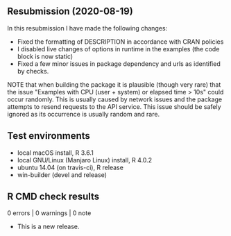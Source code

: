 ## Resubmission (2020-08-19)

In this resubmission I have made the following changes:

- Fixed the formatting of DESCRIPTION in accordance with CRAN policies
- I disabled live changes of options in runtime in the examples (the code block is now static)
- Fixed a few minor issues in package dependency and urls as identified by checks.

NOTE that when building the package it is plausible (though very rare) that the issue "Examples with CPU (user + system) or elapsed time > 10s" could occur randomly.
This is usually caused by network issues and the package attempts to resend requests to the API service.
This issue should be safely ignored as its occurrence is usually random and rare.

## Test environments
* local macOS install, R 3.6.1
* local GNU/Linux (Manjaro Linux) install, R 4.0.2
* ubuntu 14.04 (on travis-ci), R release
* win-builder (devel and release)

## R CMD check results

0 errors | 0 warnings | 0 note

* This is a new release.
